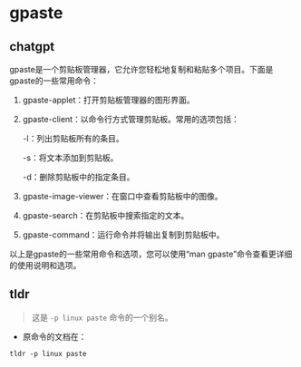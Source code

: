 # gpaste 
## chatgpt 
gpaste是一个剪贴板管理器，它允许您轻松地复制和粘贴多个项目。下面是gpaste的一些常用命令：

1. gpaste-applet：打开剪贴板管理器的图形界面。

2. gpaste-client：以命令行方式管理剪贴板。常用的选项包括：

   -l：列出剪贴板所有的条目。

   -s：将文本添加到剪贴板。

   -d：删除剪贴板中的指定条目。

3. gpaste-image-viewer：在窗口中查看剪贴板中的图像。

4. gpaste-search：在剪贴板中搜索指定的文本。

5. gpaste-command：运行命令并将输出复制到剪贴板中。 

以上是gpaste的一些常用命令和选项，您可以使用“man gpaste”命令查看更详细的使用说明和选项。 

## tldr 
 
> 这是 `-p linux paste` 命令的一个别名。

- 原命令的文档在：

`tldr -p linux paste`
